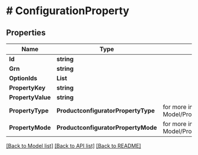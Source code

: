 # # ConfigurationProperty


## Properties 


Name | Type | Description | Notes
------------ | ------------- | ------------- | -------------
**Id**| **string** |   | [optional]
**Grn**| **string** |   | [optional]
**OptionIds**| **List<string>** |   | [optional]
**PropertyKey**| **string** |   | [optional]
**PropertyValue**| **string** |   | [optional]
**PropertyType**| **ProductconfiguratorPropertyType** |  for more information please, see Model/ProductconfiguratorPropertyType.php  | [optional]
**PropertyMode**| **ProductconfiguratorPropertyMode** |  for more information please, see Model/ProductconfiguratorPropertyMode.php  | [optional]


[[Back to Model list]](../../README.md#models) [[Back to API list]](../../README.md#endpoints) [[Back to README]](../../README.md)


